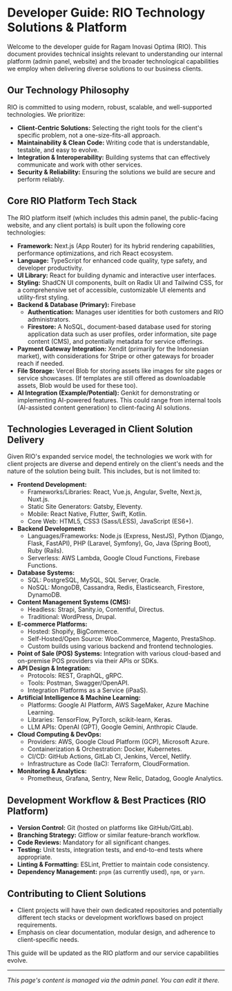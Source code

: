 # Developer Guide: RIO Technology Solutions & Platform

Welcome to the developer guide for Ragam Inovasi Optima (RIO). This document provides technical insights relevant to understanding our internal platform (admin panel, website) and the broader technological capabilities we employ when delivering diverse solutions to our business clients.

## Our Technology Philosophy
RIO is committed to using modern, robust, scalable, and well-supported technologies. We prioritize:
*   **Client-Centric Solutions:** Selecting the right tools for the client's specific problem, not a one-size-fits-all approach.
*   **Maintainability & Clean Code:** Writing code that is understandable, testable, and easy to evolve.
*   **Integration & Interoperability:** Building systems that can effectively communicate and work with other services.
*   **Security & Reliability:** Ensuring the solutions we build are secure and perform reliably.

## Core RIO Platform Tech Stack
The RIO platform itself (which includes this admin panel, the public-facing website, and any client portals) is built upon the following core technologies:

*   **Framework:** Next.js (App Router) for its hybrid rendering capabilities, performance optimizations, and rich React ecosystem.
*   **Language:** TypeScript for enhanced code quality, type safety, and developer productivity.
*   **UI Library:** React for building dynamic and interactive user interfaces.
*   **Styling:** ShadCN UI components, built on Radix UI and Tailwind CSS, for a comprehensive set of accessible, customizable UI elements and utility-first styling.
*   **Backend & Database (Primary):** Firebase
    *   **Authentication:** Manages user identities for both customers and RIO administrators.
    *   **Firestore:** A NoSQL, document-based database used for storing application data such as user profiles, order information, site page content (CMS), and potentially metadata for service offerings.
*   **Payment Gateway Integration:** Xendit (primarily for the Indonesian market), with considerations for Stripe or other gateways for broader reach if needed.
*   **File Storage:** Vercel Blob for storing assets like images for site pages or service showcases. (If templates are still offered as downloadable assets, Blob would be used for these too).
*   **AI Integration (Example/Potential):** Genkit for demonstrating or implementing AI-powered features. This could range from internal tools (AI-assisted content generation) to client-facing AI solutions.

## Technologies Leveraged in Client Solution Delivery
Given RIO's expanded service model, the technologies we work with for client projects are diverse and depend entirely on the client's needs and the nature of the solution being built. This includes, but is not limited to:

*   **Frontend Development:**
    *   Frameworks/Libraries: React, Vue.js, Angular, Svelte, Next.js, Nuxt.js.
    *   Static Site Generators: Gatsby, Eleventy.
    *   Mobile: React Native, Flutter, Swift, Kotlin.
    *   Core Web: HTML5, CSS3 (Sass/LESS), JavaScript (ES6+).
*   **Backend Development:**
    *   Languages/Frameworks: Node.js (Express, NestJS), Python (Django, Flask, FastAPI), PHP (Laravel, Symfony), Go, Java (Spring Boot), Ruby (Rails).
    *   Serverless: AWS Lambda, Google Cloud Functions, Firebase Functions.
*   **Database Systems:**
    *   SQL: PostgreSQL, MySQL, SQL Server, Oracle.
    *   NoSQL: MongoDB, Cassandra, Redis, Elasticsearch, Firestore, DynamoDB.
*   **Content Management Systems (CMS):**
    *   Headless: Strapi, Sanity.io, Contentful, Directus.
    *   Traditional: WordPress, Drupal.
*   **E-commerce Platforms:**
    *   Hosted: Shopify, BigCommerce.
    *   Self-Hosted/Open Source: WooCommerce, Magento, PrestaShop.
    *   Custom builds using various backend and frontend technologies.
*   **Point of Sale (POS) Systems:** Integration with various cloud-based and on-premise POS providers via their APIs or SDKs.
*   **API Design & Integration:**
    *   Protocols: REST, GraphQL, gRPC.
    *   Tools: Postman, Swagger/OpenAPI.
    *   Integration Platforms as a Service (iPaaS).
*   **Artificial Intelligence & Machine Learning:**
    *   Platforms: Google AI Platform, AWS SageMaker, Azure Machine Learning.
    *   Libraries: TensorFlow, PyTorch, scikit-learn, Keras.
    *   LLM APIs: OpenAI (GPT), Google Gemini, Anthropic Claude.
*   **Cloud Computing & DevOps:**
    *   Providers: AWS, Google Cloud Platform (GCP), Microsoft Azure.
    *   Containerization & Orchestration: Docker, Kubernetes.
    *   CI/CD: GitHub Actions, GitLab CI, Jenkins, Vercel, Netlify.
    *   Infrastructure as Code (IaC): Terraform, CloudFormation.
*   **Monitoring & Analytics:**
    *   Prometheus, Grafana, Sentry, New Relic, Datadog, Google Analytics.

## Development Workflow & Best Practices (RIO Platform)

*   **Version Control:** Git (hosted on platforms like GitHub/GitLab).
*   **Branching Strategy:** Gitflow or similar feature-branch workflow.
*   **Code Reviews:** Mandatory for all significant changes.
*   **Testing:** Unit tests, integration tests, and end-to-end tests where appropriate.
*   **Linting & Formatting:** ESLint, Prettier to maintain code consistency.
*   **Dependency Management:** `pnpm` (as currently used), `npm`, or `yarn`.

## Contributing to Client Solutions
*   Client projects will have their own dedicated repositories and potentially different tech stacks or development workflows based on project requirements.
*   Emphasis on clear documentation, modular design, and adherence to client-specific needs.

This guide will be updated as the RIO platform and our service capabilities evolve.

---
*This page's content is managed via the admin panel. You can edit it there.*